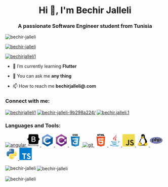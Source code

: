 <h1 align="center">Hi 👋, I'm Bechir Jalleli</h1>
<h3 align="center">A passionate Software Engineer student from Tunisia</h3>

<p align="left"> <img src="https://komarev.com/ghpvc/?username=bechir-jalleli&label=Profile%20views&color=0e75b6&style=flat" alt="bechir-jalleli" /> </p>

<p align="left"> <a href="https://github.com/ryo-ma/github-profile-trophy"><img src="https://github-profile-trophy.vercel.app/?username=bechir-jalleli" alt="bechir-jalleli" /></a> </p>

<p align="left"> <a href="https://twitter.com/bechirjalleli1" target="blank"><img src="https://img.shields.io/twitter/follow/bechirjalleli1?logo=twitter&style=for-the-badge" alt="bechirjalleli1" /></a> </p>

- 🌱 I’m currently learning **Flutter**

- 💬 You can ask me **any thing**

- 📫 How to reach me **bechirjalleli@.com**

<h3 align="left">Connect with me:</h3>
<p align="left">
<a href="https://twitter.com/bechirjalleli1" target="blank"><img align="center" src="https://raw.githubusercontent.com/rahuldkjain/github-profile-readme-generator/master/src/images/icons/Social/twitter.svg" alt="bechirjalleli1" height="30" width="40" /></a>
<a href="https://linkedin.com/in/bechir-jalleli-9b298a224/" target="blank"><img align="center" src="https://raw.githubusercontent.com/rahuldkjain/github-profile-readme-generator/master/src/images/icons/Social/linked-in-alt.svg" alt="bechir-jalleli-9b298a224/" height="30" width="40" /></a>
<a href="https://fb.com/bechir.jalleli.1" target="blank"><img align="center" src="https://raw.githubusercontent.com/rahuldkjain/github-profile-readme-generator/master/src/images/icons/Social/facebook.svg" alt="bechir.jalleli.1" height="30" width="40" /></a>
</p>

<h3 align="left">Languages and Tools:</h3>
<p align="left"> <a href="https://angular.io" target="_blank" rel="noreferrer"> <img src="https://angular.io/assets/images/logos/angular/angular.svg" alt="angular" width="40" height="40"/> </a> <a href="https://getbootstrap.com" target="_blank" rel="noreferrer"> <img src="https://raw.githubusercontent.com/devicons/devicon/master/icons/bootstrap/bootstrap-plain-wordmark.svg" alt="bootstrap" width="40" height="40"/> </a> <a href="https://www.cprogramming.com/" target="_blank" rel="noreferrer"> <img src="https://raw.githubusercontent.com/devicons/devicon/master/icons/c/c-original.svg" alt="c" width="40" height="40"/> </a> <a href="https://www.w3schools.com/cs/" target="_blank" rel="noreferrer"> <img src="https://raw.githubusercontent.com/devicons/devicon/master/icons/csharp/csharp-original.svg" alt="csharp" width="40" height="40"/> </a> <a href="https://www.w3schools.com/css/" target="_blank" rel="noreferrer"> <img src="https://raw.githubusercontent.com/devicons/devicon/master/icons/css3/css3-original-wordmark.svg" alt="css3" width="40" height="40"/> </a> <a href="https://git-scm.com/" target="_blank" rel="noreferrer"> <img src="https://www.vectorlogo.zone/logos/git-scm/git-scm-icon.svg" alt="git" width="40" height="40"/> </a> <a href="https://www.w3.org/html/" target="_blank" rel="noreferrer"> <img src="https://raw.githubusercontent.com/devicons/devicon/master/icons/html5/html5-original-wordmark.svg" alt="html5" width="40" height="40"/> </a> <a href="https://www.java.com" target="_blank" rel="noreferrer"> <img src="https://raw.githubusercontent.com/devicons/devicon/master/icons/java/java-original.svg" alt="java" width="40" height="40"/> </a> <a href="https://developer.mozilla.org/en-US/docs/Web/JavaScript" target="_blank" rel="noreferrer"> <img src="https://raw.githubusercontent.com/devicons/devicon/master/icons/javascript/javascript-original.svg" alt="javascript" width="40" height="40"/> </a> <a href="https://www.linux.org/" target="_blank" rel="noreferrer"> <img src="https://raw.githubusercontent.com/devicons/devicon/master/icons/linux/linux-original.svg" alt="linux" width="40" height="40"/> </a> <a href="https://www.php.net" target="_blank" rel="noreferrer"> <img src="https://raw.githubusercontent.com/devicons/devicon/master/icons/php/php-original.svg" alt="php" width="40" height="40"/> </a> <a href="https://www.python.org" target="_blank" rel="noreferrer"> <img src="https://raw.githubusercontent.com/devicons/devicon/master/icons/python/python-original.svg" alt="python" width="40" height="40"/> </a> <a href="https://www.typescriptlang.org/" target="_blank" rel="noreferrer"> <img src="https://raw.githubusercontent.com/devicons/devicon/master/icons/typescript/typescript-original.svg" alt="typescript" width="40" height="40"/> </a> </p>

<p><img align="left" src="https://github-readme-stats.vercel.app/api/top-langs?username=bechir-jalleli&show_icons=true&locale=en&layout=compact" alt="bechir-jalleli" /></p>

<p>&nbsp;<img align="center" src="https://github-readme-stats.vercel.app/api?username=bechir-jalleli&show_icons=true&locale=en" alt="bechir-jalleli" /></p>

<p><img align="center" src="https://github-readme-streak-stats.herokuapp.com/?user=bechir-jalleli&" alt="bechir-jalleli" /></p>
